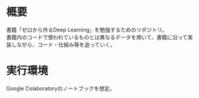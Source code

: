 # 概要

書籍「ゼロから作るDeep Learning」を勉強するためのリポジトリ。  
書籍内のコードで使われているものとは異なるデータを用いて、書籍に沿って実装しながら、コード・仕組み等を追っていく。

# 実行環境

Google Colaboratoryのノートブックを想定。

